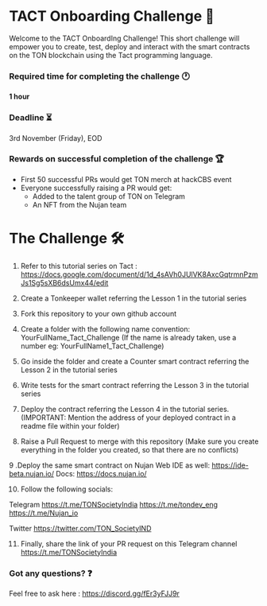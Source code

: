 # TACT Onboarding Challenge 🚀

Welcome to the TACT OnboardIng Challenge! This short challenge will empower you to create, test, deploy and interact with the smart contracts on the TON blockchain using the Tact programming language.

### Required time for completing the challenge 🕐
**1 hour**

### Deadline ⏳
3rd November (Friday), EOD

### Rewards on successful completion of the challenge 🏆
- First 50 successful PRs would get TON merch at hackCBS event
- Everyone successfully raising a PR would get:
    - Added to the talent group of TON on Telegram
    - An NFT from the Nujan team

# The Challenge 🛠

1. Refer to this tutorial series on Tact :
https://docs.google.com/document/d/1d_4sAVh0JUlVK8AxcGqtrmnPzmJs1Sg5sXB6dsUmx44/edit

2. Create a Tonkeeper wallet referring the Lesson 1 in the tutorial series

3. Fork this repository to your own github account

4. Create a folder with the following name convention:
YourFullName_Tact_Challenge (If the name is already taken, use a number eg: YourFullName1_Tact_Challenge)

5. Go inside the folder and create a Counter smart contract referring the Lesson 2 in the tutorial series

6. Write tests for the smart contract referring the Lesson 3 in the tutorial series

7. Deploy the contract referring the Lesson 4 in the tutorial series. (IMPORTANT: Mention the address of your deployed contract in a readme file within your folder)

8. Raise a Pull Request to merge with this repository (Make sure you create everything in the folder you created, so that there are no conflicts)

9 .Deploy the same smart contract on Nujan Web IDE as well:
https://ide-beta.nujan.io/
Docs: https://docs.nujan.io/

10. Follow the following socials:

Telegram
https://t.me/TONSocietyIndia
https://t.me/tondev_eng
https://t.me/Nujan_io

Twitter
https://twitter.com/TON_SocietyIND

11. Finally, share the link of your PR request on this Telegram channel https://t.me/TONSocietyIndia

### Got any questions? ❓
Feel free to ask here :
https://discord.gg/fEr3yFJJ9r
